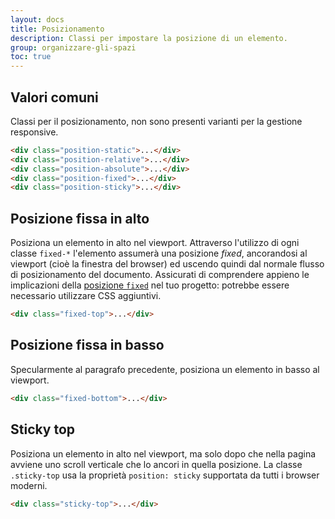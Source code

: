 ```yaml
---
layout: docs
title: Posizionamento
description: Classi per impostare la posizione di un elemento.
group: organizzare-gli-spazi
toc: true
---
```


## Valori comuni

Classi per il posizionamento, non sono presenti varianti per la gestione responsive.

```html
<div class="position-static">...</div>
<div class="position-relative">...</div>
<div class="position-absolute">...</div>
<div class="position-fixed">...</div>
<div class="position-sticky">...</div>
```

## Posizione fissa in alto

Posiziona un elemento in alto nel viewport. Attraverso l'utilizzo di ogni classe `fixed-*` l'elemento assumerà una posizione
_fixed_, ancorandosi al viewport (cioè la finestra del browser) ed uscendo quindi dal normale flusso di posizionamento
del documento.
Assicurati di comprendere appieno le implicazioni della [posizione `fixed`](https://developer.mozilla.org/en-US/docs/Web/CSS/position#fixed)
nel tuo progetto: potrebbe essere necessario utilizzare CSS aggiuntivi.

```html
<div class="fixed-top">...</div>
```

## Posizione fissa in basso

Specularmente al paragrafo precedente, posiziona un elemento in basso al viewport.

```html
<div class="fixed-bottom">...</div>
```

## Sticky top

Posiziona un elemento in alto nel viewport, ma solo dopo che nella pagina avviene uno scroll verticale che lo ancori in quella posizione.
La classe `.sticky-top` usa la proprietà `position: sticky` supportata da tutti i browser moderni.

```html
<div class="sticky-top">...</div>
```

